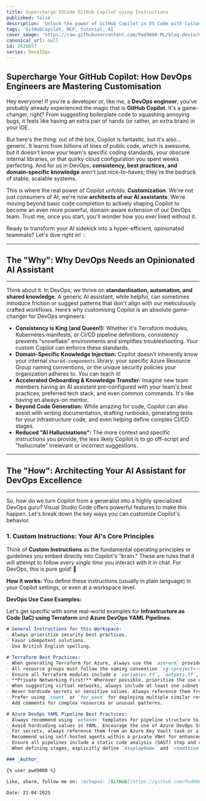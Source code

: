 ```yaml
---
title: Supercharge VSCode GitHub Copilot using Instructions
published: false
description: 'Unlock the power of GitHub Copilot in VS Code with Custom Integration.'
tags: 'GitHubCopilot, MCP, tutorial, AI'
cover_image: 'https://raw.githubusercontent.com/Pwd9000-ML/blog-devto/main/posts/2025/DevAIOps-Inst-GitHub/assets/main.png'
canonical_url: null
id: 2620657
series: DevAIOps
---
```


## Supercharge Your GitHub Copilot: How DevOps Engineers are Mastering Customisation

Hey everyone! If you're a developer or, like me, a **DevOps engineer**, you've probably already experienced the magic that is **GitHub Copilot**. It's a game-changer, right? From suggesting boilerplate code to squashing annoying bugs, it feels like having an extra pair of hands (or rather, an extra brain) in your IDE.

But here's the thing: out of the box, Copilot is fantastic, but it's also… generic. It learns from billions of lines of public code, which is awesome, but it doesn't know *your* team's specific coding standards, your obscure internal libraries, or that quirky cloud configuration you spent weeks perfecting. And for us in DevOps, **consistency, best practices, and domain-specific knowledge** aren't just nice-to-haves; they're the bedrock of stable, scalable systems.

This is where the real power of Copilot unfolds: **Customization**. We're not just consumers of AI; we're now **architects of our AI assistants**. We're moving beyond basic code completion to actively shaping Copilot to become an even more powerful, domain-aware extension of our DevOps team. Trust me, once you start, you'll wonder how you ever lived without it.

Ready to transform your AI sidekick into a hyper-efficient, opinionated teammate? Let's dive right in! 💡

---

## The "Why": Why DevOps Needs an Opinionated AI Assistant

---

Think about it. In DevOps, we thrive on **standardisation, automation, and shared knowledge**. A generic AI assistant, while helpful, can sometimes introduce friction or suggest patterns that don't align with our meticulously crafted workflows. Here’s why customising Copilot is an absolute game-changer for DevOps engineers:

* **Consistency is King (and Queen!):** Whether it's Terraform modules, Kubernetes manifests, or CI/CD pipeline definitions, consistency prevents "snowflake" environments and simplifies troubleshooting. Your custom Copilot can enforce these standards.
* **Domain-Specific Knowledge Injection:** Copilot doesn't inherently know your internal `shared-components` library, your specific Azure Resource Group naming conventions, or the unique security policies your organization adheres to. You can teach it!
* **Accelerated Onboarding & Knowledge Transfer:** Imagine new team members having an AI assistant pre-configured with your team's best practices, preferred tech stack, and even common commands. It's like having an always-on mentor.
* **Beyond Code Generation:** While amazing for code, Copilot can also assist with writing documentation, drafting runbooks, generating tests for your infrastructure code, and even helping define complex CI/CD stages.
* **Reduced "AI Hallucinations":** The more context and specific instructions you provide, the less likely Copilot is to go off-script and "hallucinate" irrelevant or incorrect suggestions.

---

## The "How": Architecting Your AI Assistant for DevOps Excellence

---

So, how do we turn Copilot from a generalist into a highly specialized DevOps guru? Visual Studio Code offers powerful features to make this happen. Let's break down the key ways you can customize Copilot's behavior.

### **1. Custom Instructions: Your AI's Core Principles**

Think of **Custom Instructions** as the fundamental operating principles or guidelines you embed directly into Copilot's "brain." These are rules that it will attempt to follow *every single time* you interact with it in chat. For DevOps, this is pure gold! 🤯

**How it works:** You define these instructions (usually in plain language) in your Copilot settings, or even at a workspace level.

**DevOps Use Case Examples:**

Let's get specific with some real-world examples for **Infrastructure as Code (IaC) using Terraform** and **Azure DevOps YAML Pipelines**:

```markdown
# General Instructions for this Workspace:
- Always prioritize security best practices.
- Favor idempotent solutions.
- Use British English spelling.

# Terraform Best Practices:
- When generating Terraform for Azure, always use the `azurerm` provider version `~>3.0`.
- All resource groups must follow the naming convention `rg-<project>-<environment>-<region>-<type>-001`. Example: `rg-myapp-dev-uks-web-001`.
- Ensure all Terraform modules include a `variables.tf`, `outputs.tf`, and a `README.md`.
- **Private Networking First!** Wherever possible, prioritize the use of private endpoints for Azure PaaS services (e.g., Storage Accounts, Azure SQL Database, Key Vault, Container Registry) to ensure traffic stays within the virtual network.
- When suggesting virtual networks, always include at least one subnet dedicated for private endpoints and ensure `enforce_private_link_endpoint_network_policies = true` on any such subnets.
- Never hardcode secrets or sensitive values. Always reference them from Azure Key Vault or Azure DevOps Secure Files.
- Prefer using `count` or `for_each` for deploying multiple similar resources over duplicating resource blocks.
- Add comments for complex resources or unusual patterns.

# Azure DevOps YAML Pipeline Best Practices:
- Always recommend using `extends` templates for pipeline structure to ensure consistency and reusability.
- Avoid hardcoding values in YAML. Encourage the use of Azure DevOps Variable Groups for environment-specific configurations.
- For secrets, always reference them from an Azure Key Vault task or a secure variable group. Never inline secrets.
- Recommend using self-hosted agents within a private VNet for enhanced security when dealing with internal resources.
- Ensure all pipelines include a static code analysis (SAST) step and container image scanning if Docker is involved.
- When defining stages, explicitly define `displayName` and `condition`.

### _Author_

{% user pwd9000 %}

Like, share, follow me on: :octopus: [GitHub](https://github.com/Pwd9000-ML) | :penguin: [X/Twitter](https://x.com/pwd9000) | :space_invader: [LinkedIn](https://www.linkedin.com/in/marcel-l-61b0a96b/)

Date: 21-04-2025
